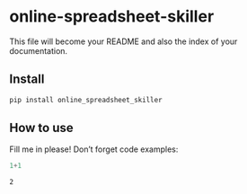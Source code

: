 online-spreadsheet-skiller
================

<!-- WARNING: THIS FILE WAS AUTOGENERATED! DO NOT EDIT! -->

This file will become your README and also the index of your
documentation.

## Install

``` sh
pip install online_spreadsheet_skiller
```

## How to use

Fill me in please! Don’t forget code examples:

``` python
1+1
```

    2
